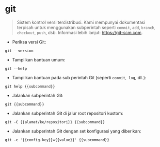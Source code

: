 # git

> Sistem kontrol versi terdistribusi.
> Kami mempunyai dokumentasi terpisah untuk menggunakan subperintah seperti `commit`, `add`, `branch`, `checkout`, `push`, dsb.
> Informasi lebih lanjut: <https://git-scm.com>.

- Periksa versi Git:

`git --version`

- Tampilkan bantuan umum:

`git --help`

- Tampilkan bantuan pada sub perintah Git (seperti `commit`,` log`, dll.):

`git help {{subcommand}}`

- Jalankan subperintah Git:

`git {{subcommand}}`

- Jalankan subperintah Git di jalur root repositori kustom:

`git -C {{alamat/ke/repositori}} {{subcommand}}`

- Jalankan subperintah Git dengan set konfigurasi yang diberikan:

`git -c '{{config.key}}={{value}}' {{subcommand}}`
